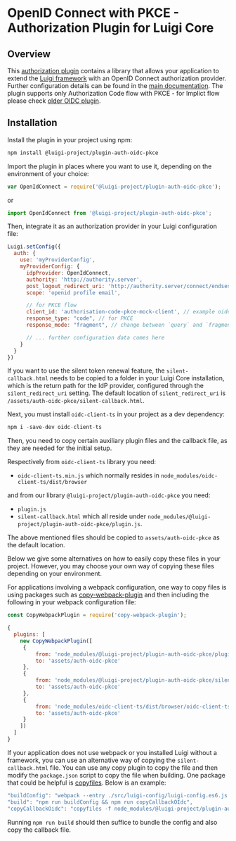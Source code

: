 <!-- meta
{
  "node": {
    "label": "OpenID Connect PKCE Plugin",
    "category": {
      "label": "Authorization",
      "collapsible": true
    },
    "metaData": {
      "categoryPosition": 4,
      "position": 4
    }
  }
}
meta -->

# OpenID Connect with PKCE - Authorization Plugin for Luigi Core

## Overview

This [authorization plugin](https://github.com/SAP/luigi/tree/main/plugins/auth/public/auth-oidc-pkce) contains a library that allows your application to extend the [Luigi framework](https://github.com/SAP/luigi/tree/main/core) with an OpenID Connect authorization provider.
Further configuration details can be found in the [main documentation](https://docs.luigi-project.io/docs/authorization-configuration#openid-connect-configuration). The plugin supports only Authorization Code flow with PKCE - for Implict flow please check [older OIDC plugin](https://github.com/SAP/luigi/tree/main/plugins/auth/public/auth-oidc).

## Installation

Install the plugin in your project using npm:
```bash
npm install @luigi-project/plugin-auth-oidc-pkce
```

Import the plugin in places where you want to use it, depending on the environment of your choice:
```javascript
var OpenIdConnect = require('@luigi-project/plugin-auth-oidc-pkce');
```
or
```javascript
import OpenIdConnect from '@luigi-project/plugin-auth-oidc-pkce';
```

Then, integrate it as an authorization provider in your Luigi configuration file:
```javascript
Luigi.setConfig({
  auth: {
    use: 'myProviderConfig',
    myProviderConfig: {
      idpProvider: OpenIdConnect,
      authority: 'http://authority.server',
      post_logout_redirect_uri: 'http://authority.server/connect/endsession',
      scope: 'openid profile email',

      // for PKCE flow
      client_id: 'authorisation-code-pkce-mock-client', // example oidc-mockserver client id
      response_type: "code", // for PKCE
      response_mode: "fragment", // change between `query` and `fragment`

      // ... further configuration data comes here
    }
  }
})
```

If you want to use the silent token renewal feature, the `silent-callback.html` needs to be copied to a folder in your Luigi Core installation,
which is the return path for the IdP provider, configured through the `silent_redirect_uri` setting. The default location of `silent_redirect_uri` is `/assets/auth-oidc-pkce/silent-callback.html`.

Next, you must install `oidc-client-ts` in your project as a dev dependency:

```javascript
npm i -save-dev oidc-client-ts
```

Then, you need to copy certain auxiliary plugin files and the callback file, as they are needed for the initial setup.

Respectively from `oidc-client-ts` library you need:
- `oidc-client-ts.min.js` which normally resides in `node_modules/oidc-client-ts/dist/browser`

and from our library `@luigi-project/plugin-auth-oidc-pkce` you need:
- `plugin.js`
- `silent-callback.html`
which all reside under `node_modules/@luigi-project/plugin-auth-oidc-pkce/plugin.js`.

The above mentioned files should be copied to `assets/auth-oidc-pkce` as the default location.

Below we give some alternatives on how to easily copy these files in your project. However, you may choose your own way of copying these files depending on your environment.

For applications involving a webpack configuration, one way to copy files is using packages such as [copy-webpack-plugin](https://www.npmjs.com/package/copy-webpack-plugin) and then including the following in your webpack configuration file:



```javascript
const CopyWebpackPlugin = require('copy-webpack-plugin');

{
  plugins: [
    new CopyWebpackPlugin([
     {
         from: 'node_modules/@luigi-project/plugin-auth-oidc-pkce/plugin.js',
         to: 'assets/auth-oidc-pkce'
     },
     {
         from: 'node_modules/@luigi-project/plugin-auth-oidc-pkce/silent-callback.html',
         to: 'assets/auth-oidc-pkce'
     },
     {
         from: 'node_modules/oidc-client-ts/dist/browser/oidc-client-ts.min.js',
         to: 'assets/auth-oidc-pkce'
     }
    ])
  ]
}
```

If your application does not use webpack or you installed Luigi without a framework, you can use an alternative way of copying the `silent-callback.html` file. You can use any copy plugin to copy the file and then modify the `package.json` script to copy the file when building. One package that could be helpful is [copyfiles](https://www.npmjs.com/package/copyfiles). Below is an example:

```javascript
"buildConfig": "webpack --entry ./src/luigi-config/luigi-config.es6.js --output-path ./public/assets --output-filename luigi-config.js --mode production",
"build": "npm run buildConfig && npm run copyCallbackOIdc",
"copyCallbackOidc": "copyfiles -f node_modules/@luigi-project/plugin-auth-oidc-pkce/silent-callback.html node_modules/@luigi-project/plugin-auth-oidc-pkce/plugin.js node_modules/oidc-client-ts/dist/browser/oidc-client-ts.min.js public/assets/auth-oidc-pkce"
```

Running `npm run build` should then suffice to bundle the config and also copy the callback file.

